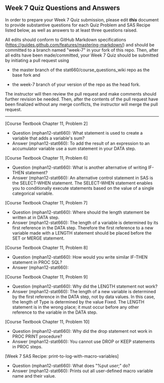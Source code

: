 
## Week 7 Quiz Questions and Answers

In order to prepare your Week 7 Quiz submission, please edit ***this*** document to provide substantive questions for each Quiz Problem and SAS Recipe listed below, as well as answers to at least three questions raised.

All edits should conform to GitHub Markdown specifications (https://guides.github.com/features/mastering-markdown/) and should be committed to a branch named "week-7" in your fork of this repo. Then, after all edits have been made/committed, your Week 7 Quiz should be submitted by initiating a pull request using

- the master branch of the stat660/course_questions_wiki repo as the base fork and

- the week-7 branch of your version of the repo as the head fork.

The instructor will then review the pull request and make comments should further revision be needed. Then, after the contents of the pull request have been finalized without any merge conflicts, the instructor will merge the pull request.



********************************************************************************



[Course Textbook Chapter 11, Problem 2]
- Question (mphan12-stat660): What statement is used to create a variable that adds a variable's sum?
- Answer (mphan12-stat660): To add the result of an expression to an accumulator variable use a sum statement in your DATA step.



[Course Textbook Chapter 11, Problem 6]
- Question (mphan12-stat660): What is another alternative of writing IF-THEN statement?
- Answer (mphan12-stat660): An alternative control statement in SAS is the SELECT-WHEN statement. The SELECT-WHEN statement enables you to conditionally execute statements based on the value of a single categorical variable.



[Course Textbook Chapter 11, Problem 7]
- Question (mphan12-stat660): Where should the length statement be written at in DATA step.
- Answer (mphan12-stat660): The length of a variable is determined by its first reference in the DATA step. Therefore the first reference to a new variable made with a LENGTH statement should be placed before the SET or MERGE statement.



[Course Textbook Chapter 11, Problem 8]
- Question (mphan12-stat660): How would you write similar IF-THEN statement in PROC SQL?
- Answer (mphan12-stat660): 



[Course Textbook Chapter 11, Problem 9]
- Question (mphan12-stat660): Why did the LENGTH statement not work?
- Answer (mphan12-stat660): The length of a new variable is determined by the first reference in the DATA step, not by data values. In this case, the length of Type is determined by the value Fixed. The LENGTH statement is in the wrong place; it must occur before any other
reference to the variable in the DATA step.



[Course Textbook Chapter 11, Problem 10]
- Question (mphan12-stat660): Why did the drop statement not work in PROC PRINT procedure?
- Answer (mphan12-stat660): You cannot use DROP or KEEP statements in PROC steps.



[Week 7 SAS Recipe: print-to-log-with-macro-variables]
- Question (mphan12-stat660): What does "%put _user_;" do?
- Answer (mphan12-stat660): Prints out all user-defined macro variable name and their value.


